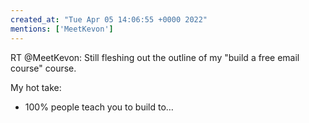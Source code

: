 ```yaml
---
created_at: "Tue Apr 05 14:06:55 +0000 2022"
mentions: ['MeetKevon']
---
```


RT @MeetKevon: Still fleshing out the outline of my "build a free email course" course.

My hot take:

- 100% people teach you to build to…